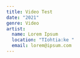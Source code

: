 ```yaml
---
title: Video Test
date: "2021"
genre: Video
artist:
  name: Lorem Ipsum
  location: "TIohtia:ke "
  email: lorem@ipsum.com
---
```

